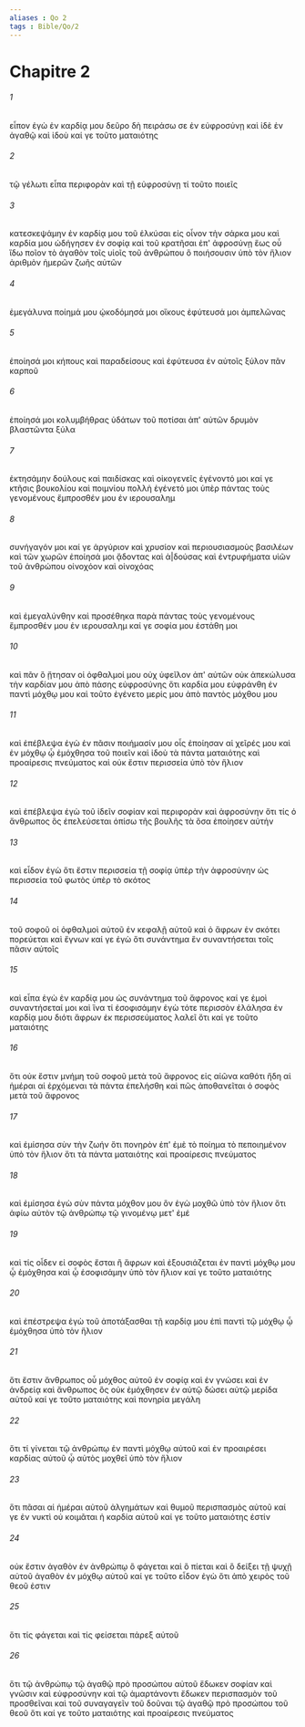 ```yaml
---
aliases : Qo 2
tags : Bible/Qo/2
---
```


# Chapitre 2

###### 1
εἶπον ἐγὼ ἐν καρδίᾳ μου δεῦρο δὴ πειράσω σε ἐν εὐφροσύνῃ καὶ ἰδὲ ἐν ἀγαθῷ καὶ ἰδοὺ καί γε τοῦτο ματαιότης
###### 2
τῷ γέλωτι εἶπα περιφορὰν καὶ τῇ εὐφροσύνῃ τί τοῦτο ποιεῖς
###### 3
κατεσκεψάμην ἐν καρδίᾳ μου τοῦ ἑλκύσαι εἰς οἶνον τὴν σάρκα μου καὶ καρδία μου ὡδήγησεν ἐν σοφίᾳ καὶ τοῦ κρατῆσαι ἐπ' ἀφροσύνῃ ἕως οὗ ἴδω ποῖον τὸ ἀγαθὸν τοῖς υἱοῖς τοῦ ἀνθρώπου ὃ ποιήσουσιν ὑπὸ τὸν ἥλιον ἀριθμὸν ἡμερῶν ζωῆς αὐτῶν
###### 4
ἐμεγάλυνα ποίημά μου ᾠκοδόμησά μοι οἴκους ἐφύτευσά μοι ἀμπελῶνας
###### 5
ἐποίησά μοι κήπους καὶ παραδείσους καὶ ἐφύτευσα ἐν αὐτοῖς ξύλον πᾶν καρποῦ
###### 6
ἐποίησά μοι κολυμβήθρας ὑδάτων τοῦ ποτίσαι ἀπ' αὐτῶν δρυμὸν βλαστῶντα ξύλα
###### 7
ἐκτησάμην δούλους καὶ παιδίσκας καὶ οἰκογενεῖς ἐγένοντό μοι καί γε κτῆσις βουκολίου καὶ ποιμνίου πολλὴ ἐγένετό μοι ὑπὲρ πάντας τοὺς γενομένους ἔμπροσθέν μου ἐν ιερουσαλημ
###### 8
συνήγαγόν μοι καί γε ἀργύριον καὶ χρυσίον καὶ περιουσιασμοὺς βασιλέων καὶ τῶν χωρῶν ἐποίησά μοι ᾄδοντας καὶ ἀ|δούσας καὶ ἐντρυφήματα υἱῶν τοῦ ἀνθρώπου οἰνοχόον καὶ οἰνοχόας
###### 9
καὶ ἐμεγαλύνθην καὶ προσέθηκα παρὰ πάντας τοὺς γενομένους ἔμπροσθέν μου ἐν ιερουσαλημ καί γε σοφία μου ἐστάθη μοι
###### 10
καὶ πᾶν ὃ ᾔτησαν οἱ ὀφθαλμοί μου οὐχ ὑφεῖλον ἀπ' αὐτῶν οὐκ ἀπεκώλυσα τὴν καρδίαν μου ἀπὸ πάσης εὐφροσύνης ὅτι καρδία μου εὐφράνθη ἐν παντὶ μόχθῳ μου καὶ τοῦτο ἐγένετο μερίς μου ἀπὸ παντὸς μόχθου μου
###### 11
καὶ ἐπέβλεψα ἐγὼ ἐν πᾶσιν ποιήμασίν μου οἷς ἐποίησαν αἱ χεῖρές μου καὶ ἐν μόχθῳ ᾧ ἐμόχθησα τοῦ ποιεῖν καὶ ἰδοὺ τὰ πάντα ματαιότης καὶ προαίρεσις πνεύματος καὶ οὐκ ἔστιν περισσεία ὑπὸ τὸν ἥλιον
###### 12
καὶ ἐπέβλεψα ἐγὼ τοῦ ἰδεῖν σοφίαν καὶ περιφορὰν καὶ ἀφροσύνην ὅτι τίς ὁ ἄνθρωπος ὃς ἐπελεύσεται ὀπίσω τῆς βουλῆς τὰ ὅσα ἐποίησεν αὐτήν
###### 13
καὶ εἶδον ἐγὼ ὅτι ἔστιν περισσεία τῇ σοφίᾳ ὑπὲρ τὴν ἀφροσύνην ὡς περισσεία τοῦ φωτὸς ὑπὲρ τὸ σκότος
###### 14
τοῦ σοφοῦ οἱ ὀφθαλμοὶ αὐτοῦ ἐν κεφαλῇ αὐτοῦ καὶ ὁ ἄφρων ἐν σκότει πορεύεται καὶ ἔγνων καί γε ἐγὼ ὅτι συνάντημα ἓν συναντήσεται τοῖς πᾶσιν αὐτοῖς
###### 15
καὶ εἶπα ἐγὼ ἐν καρδίᾳ μου ὡς συνάντημα τοῦ ἄφρονος καί γε ἐμοὶ συναντήσεταί μοι καὶ ἵνα τί ἐσοφισάμην ἐγὼ τότε περισσὸν ἐλάλησα ἐν καρδίᾳ μου διότι ἄφρων ἐκ περισσεύματος λαλεῖ ὅτι καί γε τοῦτο ματαιότης
###### 16
ὅτι οὐκ ἔστιν μνήμη τοῦ σοφοῦ μετὰ τοῦ ἄφρονος εἰς αἰῶνα καθότι ἤδη αἱ ἡμέραι αἱ ἐρχόμεναι τὰ πάντα ἐπελήσθη καὶ πῶς ἀποθανεῖται ὁ σοφὸς μετὰ τοῦ ἄφρονος
###### 17
καὶ ἐμίσησα σὺν τὴν ζωήν ὅτι πονηρὸν ἐπ' ἐμὲ τὸ ποίημα τὸ πεποιημένον ὑπὸ τὸν ἥλιον ὅτι τὰ πάντα ματαιότης καὶ προαίρεσις πνεύματος
###### 18
καὶ ἐμίσησα ἐγὼ σὺν πάντα μόχθον μου ὃν ἐγὼ μοχθῶ ὑπὸ τὸν ἥλιον ὅτι ἀφίω αὐτὸν τῷ ἀνθρώπῳ τῷ γινομένῳ μετ' ἐμέ
###### 19
καὶ τίς οἶδεν εἰ σοφὸς ἔσται ἢ ἄφρων καὶ ἐξουσιάζεται ἐν παντὶ μόχθῳ μου ᾧ ἐμόχθησα καὶ ᾧ ἐσοφισάμην ὑπὸ τὸν ἥλιον καί γε τοῦτο ματαιότης
###### 20
καὶ ἐπέστρεψα ἐγὼ τοῦ ἀποτάξασθαι τῇ καρδίᾳ μου ἐπὶ παντὶ τῷ μόχθῳ ᾧ ἐμόχθησα ὑπὸ τὸν ἥλιον
###### 21
ὅτι ἔστιν ἄνθρωπος οὗ μόχθος αὐτοῦ ἐν σοφίᾳ καὶ ἐν γνώσει καὶ ἐν ἀνδρείᾳ καὶ ἄνθρωπος ὃς οὐκ ἐμόχθησεν ἐν αὐτῷ δώσει αὐτῷ μερίδα αὐτοῦ καί γε τοῦτο ματαιότης καὶ πονηρία μεγάλη
###### 22
ὅτι τί γίνεται τῷ ἀνθρώπῳ ἐν παντὶ μόχθῳ αὐτοῦ καὶ ἐν προαιρέσει καρδίας αὐτοῦ ᾧ αὐτὸς μοχθεῖ ὑπὸ τὸν ἥλιον
###### 23
ὅτι πᾶσαι αἱ ἡμέραι αὐτοῦ ἀλγημάτων καὶ θυμοῦ περισπασμὸς αὐτοῦ καί γε ἐν νυκτὶ οὐ κοιμᾶται ἡ καρδία αὐτοῦ καί γε τοῦτο ματαιότης ἐστίν
###### 24
οὐκ ἔστιν ἀγαθὸν ἐν ἀνθρώπῳ ὃ φάγεται καὶ ὃ πίεται καὶ ὃ δείξει τῇ ψυχῇ αὐτοῦ ἀγαθὸν ἐν μόχθῳ αὐτοῦ καί γε τοῦτο εἶδον ἐγὼ ὅτι ἀπὸ χειρὸς τοῦ θεοῦ ἐστιν
###### 25
ὅτι τίς φάγεται καὶ τίς φείσεται πάρεξ αὐτοῦ
###### 26
ὅτι τῷ ἀνθρώπῳ τῷ ἀγαθῷ πρὸ προσώπου αὐτοῦ ἔδωκεν σοφίαν καὶ γνῶσιν καὶ εὐφροσύνην καὶ τῷ ἁμαρτάνοντι ἔδωκεν περισπασμὸν τοῦ προσθεῖναι καὶ τοῦ συναγαγεῖν τοῦ δοῦναι τῷ ἀγαθῷ πρὸ προσώπου τοῦ θεοῦ ὅτι καί γε τοῦτο ματαιότης καὶ προαίρεσις πνεύματος
